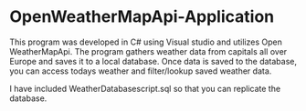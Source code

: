 # OpenWeatherMapApi-Application
This program was developed in C# using Visual studio and utilizes Open WeatherMapApi. 
The program gathers weather data from capitals all over Europe and saves it to a local database. Once data is saved to the database, you can access todays weather and filter/lookup saved weather data. 


I have included WeatherDatabasescript.sql so that you can replicate the database.
